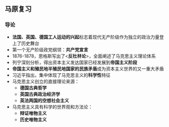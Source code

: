 ## 马原复习
### 导论
- **法国、英国、德国工人运动的兴起**标志着现代无产阶级作为独立的政治力量登上了历史舞台
- 第一个无产阶级政党纲领：**共产党宣言**
- 1876-1878，恩格斯写出了<**反杜林论**>，全面阐述了马克思主义理论体系
- 列宁深刻分析，得出资本主义发达国家已经发展到**帝国主义阶段**
- **帝国主义和殖民地半殖民地国家的民族矛盾**成为资本主义世界的又一重大矛盾
- 习近平指出，集中体现了马克思主义的**科学性**特征
- 马克思主义创立的直接理论来源：
	- **德国古典哲学**
	- **英国古典政治经济学**
	- **英法两国的空想社会主义**
- 马克思主义具有科学的世界观和方法论：
	- **辩证唯物主义**
	- **历史唯物主义**
